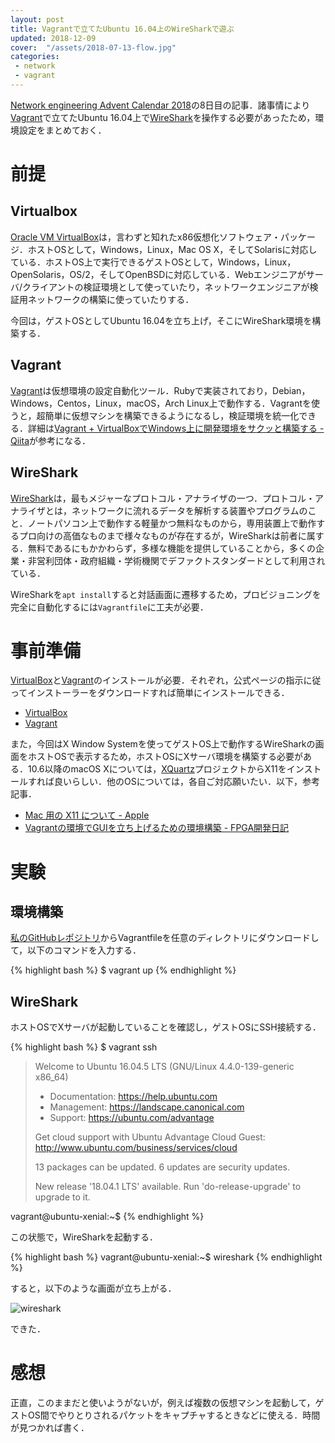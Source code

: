 ```yaml
---
layout: post
title: Vagrantで立てたUbuntu 16.04上のWireSharkで遊ぶ
updated: 2018-12-09
cover:  "/assets/2018-07-13-flow.jpg"
categories:
 - network
 - vagrant
---
```


[Network engineering Advent Calendar 2018](https://qiita.com/advent-calendar/2018/network-engineering)の8日目の記事．諸事情により[Vagrant](https://www.vagrantup.com/)で立てたUbuntu 16.04上で[WireShark](https://www.wireshark.org/)を操作する必要があったため，環境設定をまとめておく．

# 前提

## Virtualbox

[Oracle VM VirtualBox](https://www.virtualbox.org/)は，言わずと知れたx86仮想化ソフトウェア・パッケージ．ホストOSとして，Windows，Linux，Mac OS X，そしてSolarisに対応している．ホストOS上で実行できるゲストOSとして，Windows，Linux，OpenSolaris，OS/2，そしてOpenBSDに対応している．Webエンジニアがサーバ/クライアントの検証環境として使っていたり，ネットワークエンジニアが検証用ネットワークの構築に使っていたりする．

今回は，ゲストOSとしてUbuntu 16.04を立ち上げ，そこにWireShark環境を構築する．

## Vagrant

[Vagrant](https://www.vagrantup.com/)は仮想環境の設定自動化ツール．Rubyで実装されており，Debian，Windows，Centos，Linux，macOS，Arch Linux上で動作する．Vagrantを使うと，超簡単に仮想マシンを構築できるようになるし，検証環境を統一化できる．詳細は[Vagrant + VirtualBoxでWindows上に開発環境をサクッと構築する - Qiita](https://qiita.com/ozawan/items/160728f7c6b10c73b97e)が参考になる．

## WireShark

[WireShark](https://www.wireshark.org/)は，最もメジャーなプロトコル・アナライザの一つ．プロトコル・アナライザとは，ネットワークに流れるデータを解析する装置やプログラムのこと．ノートパソコン上で動作する軽量かつ無料なものから，専用装置上で動作するプロ向けの高価なものまで様々なものが存在するが，WireSharkは前者に属する．無料であるにもかかわらず，多様な機能を提供していることから，多くの企業・非営利団体・政府組織・学術機関でデファクトスタンダードとして利用されている．

WireSharkを`apt install`すると対話画面に遷移するため，プロビジョニングを完全に自動化するには`Vagrantfile`に工夫が必要．

# 事前準備

[VirtualBox](https://www.virtualbox.org/)と[Vagrant](https://www.vagrantup.com/)のインストールが必要．それぞれ，公式ページの指示に従ってインストーラーをダウンロードすれば簡単にインストールできる．

- [VirtualBox](https://www.virtualbox.org/)
- [Vagrant](https://www.vagrantup.com/)

また，今回はX Window Systemを使ってゲストOS上で動作するWireSharkの画面をホストOSで表示するため，ホストOSにXサーバ環境を構築する必要がある．10.6以降のmacOS Xについては，[XQuartz](https://www.xquartz.org/)プロジェクトからX11をインストールすれば良いらしい．他のOSについては，各自ご対応願いたい．以下，参考記事．

- [Mac 用の X11 について - Apple](https://support.apple.com/ja-jp/HT201341)
- [Vagrantの環境でGUIを立ち上げるための環境構築 - FPGA開発日記](http://msyksphinz.hatenablog.com/entry/2015/11/24/020000)

# 実験

## 環境構築

[私のGitHubレポジトリ](https://github.com/haltaro/wireshark-vagrant)からVagrantfileを任意のディレクトリにダウンロードして，以下のコマンドを入力する．

{% highlight bash %}
$ vagrant up
{% endhighlight %}

## WireShark

ホストOSでXサーバが起動していることを確認し，ゲストOSにSSH接続する．

{% highlight bash %}
$ vagrant ssh
> Welcome to Ubuntu 16.04.5 LTS (GNU/Linux 4.4.0-139-generic x86_64)
>
>  * Documentation:  https://help.ubuntu.com
>  * Management:     https://landscape.canonical.com
>  * Support:        https://ubuntu.com/advantage
>
>   Get cloud support with Ubuntu Advantage Cloud Guest:
>     http://www.ubuntu.com/business/services/cloud
>
> 13 packages can be updated.
> 6 updates are security updates.
>
> New release '18.04.1 LTS' available.
> Run 'do-release-upgrade' to upgrade to it.
>
>
vagrant@ubuntu-xenial:~$
{% endhighlight %}

この状態で，WireSharkを起動する．

{% highlight bash %}
vagrant@ubuntu-xenial:~$ wireshark
{% endhighlight %}

すると，以下のような画面が立ち上がる．

![wireshark]({{site.baseurl}}/assets/2018-12-09-wireshark.png)

できた．

# 感想

正直，このままだと使いようがないが，例えば複数の仮想マシンを起動して，ゲストOS間でやりとりされるパケットをキャプチャするときなどに使える．時間が見つかれば書く．
